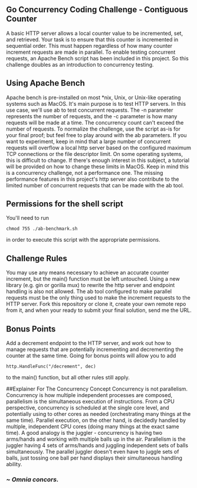 ## Go Concurrency Coding Challenge - Contiguous Counter
A basic HTTP server allows a local counter value to be incremented, set, and retrieved.  Your task is to ensure that this counter is incremented in sequential order.  This must happen regardless of how many counter increment requests are made in parallel.  To enable testing concurrent requests, an Apache Bench script has been included in this project.  So this challenge doubles as an introduction to concurrency testing.

## Using Apache Bench
Apache bench is pre-installed on most *nix, Unix, or Unix-like operating systems such as MacOS.  It's main purpose is to test HTTP servers.  In this use case, we'll use ab to test concurrent requests.  The -n parameter represents the number of requests, and the -c parameter is how many requests will be made at a time.  The concurrency count can't exceed the number of requests.  To normalize the challenge, use the script as-is for your final proof; but feel free to play around with the ab parameters. If you want to experiment, keep in mind that a large number of concurrent requests will overflow a local http server based on the configured maximum TCP connections or the file descriptor limit.  On some operating systems, this is difficult to change. If there's enough interest in this subject, a tutorial will be provided on how to change these limits in MacOS.  Keep in mind this is a concurrency challenge, not a performance one.  The missing performance features in this project's http server also contribute to the limited number of concurrent requests that can be made with the ab tool.

## Permissions for the shell script
You'll need to run 

```
chmod 755 ./ab-benchmark.sh
```

in order to execute this script with the appropriate permissions.

## Challenge Rules
You may use any means necessary to achieve an accurate counter increment, but the main() function must be left untouched. Using a new library (e.g. gin or gorilla mux) to rewrite the http server and endpoint handling is also not allowed.  The ab tool configured to make parallel requests must be the only thing used to make the increment requests to the HTTP server. Fork this repository or clone it, create your own remote repo from it, and when your ready to submit your final solution, send me the URL.

## Bonus Points
Add a decrement endpoint to the HTTP server, and work out how to manage requests that are potentially incrementing and decrementing the counter at the same time.  Going for bonus points will allow you to add 

```http.HandleFunc("/decrement", dec)```

to the main() function, but all other rules still apply.

##Explainer For The Concurrency Concept
Concurrency is not parallelism. Concurrency is how multiple independent processes are composed, parallelism is the simultaneous execution of instructions.  From a CPU perspective, concurrency is scheduled at the single core level, and potentially using to other cores as needed (orchestrating many things at the same time).  Parallel execution, on the other hand, is decidedly handled by multiple, independent CPU cores (doing many things at the exact same time).  A good analogy is the juggler - concurrency is having two arms/hands and working with multiple balls up in the air. Parallelism is the juggler having 4 sets of arms/hands and juggling independent sets of balls simultaneously.  The parallel juggler doesn't even have to juggle sets of balls, just tossing one ball per hand displays their simultaneous handling ability.

### *~ Omnia concors.*



